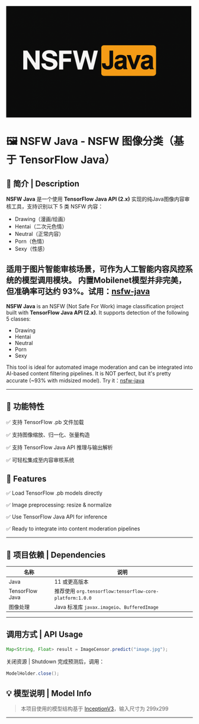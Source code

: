 <img src="images/NSFWJava.png" alt="NSFWJava" width="500" height="300" />

# 🖼️ NSFW Java - NSFW 图像分类（基于 TensorFlow Java）

## 📌 简介 | Description

**NSFW Java** 是一个使用 **TensorFlow Java API (2.x)** 实现的纯Java图像内容审核工具，支持识别以下 5 类 NSFW 内容：

- Drawing（漫画/绘画）
- Hentai（二次元色情）
- Neutral（正常内容）
- Porn（色情）
- Sexy（性感）

适用于图片智能审核场景，可作为人工智能内容风控系统的模型调用模块。
内置Mobilenet模型并非完美，但准确率可达约 93%。试用：[nsfw-java](http://oujingzhou.com/)
---

**NSFW Java** is an NSFW (Not Safe For Work) image classification project built with **TensorFlow Java API (2.x)**. It supports detection of the following 5 classes:

- Drawing
- Hentai
- Neutral
- Porn
- Sexy

This tool is ideal for automated image moderation and can be integrated into AI-based content filtering pipelines.
It is NOT perfect, but it's pretty accurate (~93% with midsized model). Try it：[nsfw-java](http://oujingzhou.com/)

---

## 🚀 功能特性 

✅ 支持 TensorFlow .pb 文件加载

✅ 支持图像缩放、归一化、张量构造

✅ 支持 TensorFlow Java API 推理与输出解析

✅ 可轻松集成至内容审核系统

## 🚀 Features
✅ Load TensorFlow .pb models directly

✅ Image preprocessing: resize & normalize

✅ Use TensorFlow Java API for inference

✅ Ready to integrate into content moderation pipelines

---

## 🧩 项目依赖 | Dependencies

| 名称 | 说明                                                   |
|------|------------------------------------------------------|
| Java | 11 或更高版本                                             |
| TensorFlow Java | 推荐使用 `org.tensorflow:tensorflow-core-platform:1.0.0` |
| 图像处理 | Java 标准库 `javax.imageio`、`BufferedImage`             |

---
## 调用方式 | API Usage

```java
Map<String, Float> result = ImageCensor.predict("image.jpg");
```
 关闭资源 | Shutdown  完成预测后，调用：

```java
ModelHolder.close();
```


## 💡 模型说明 | Model Info

> 本项目使用的模型结构基于 [InceptionV3](https://github.com/GantMan/nsfw_model/tree/master)，输入尺寸为 299x299

---


